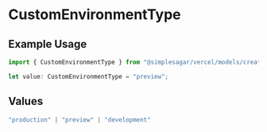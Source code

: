 # CustomEnvironmentType

## Example Usage

```typescript
import { CustomEnvironmentType } from "@simplesagar/vercel/models/createdeploymentop.js";

let value: CustomEnvironmentType = "preview";
```

## Values

```typescript
"production" | "preview" | "development"
```